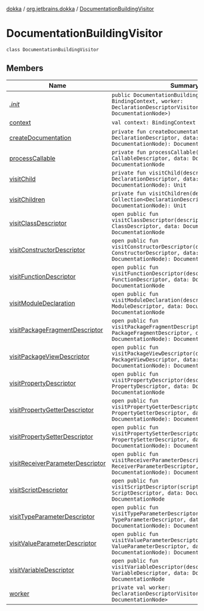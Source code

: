 [dokka](../../index.md) / [org.jetbrains.dokka](../index.md) / [DocumentationBuildingVisitor](index.md)

# DocumentationBuildingVisitor

```
class DocumentationBuildingVisitor
```
## Members
| Name | Summary |
|------|---------|
|[*.init*](_init_.md)|`public DocumentationBuildingVisitor(context: BindingContext, worker: DeclarationDescriptorVisitor<DocumentationNode, DocumentationNode>)`<br>|
|[context](context.md)|`val context: BindingContext`<br>|
|[createDocumentation](createDocumentation.md)|`private fun createDocumentation(descriptor: DeclarationDescriptor, data: DocumentationNode): DocumentationNode`<br>|
|[processCallable](processCallable.md)|`private fun processCallable(descriptor: CallableDescriptor, data: DocumentationNode): DocumentationNode`<br>|
|[visitChild](visitChild.md)|`private fun visitChild(descriptor: DeclarationDescriptor, data: DocumentationNode): Unit`<br>|
|[visitChildren](visitChildren.md)|`private fun visitChildren(descriptors: Collection<DeclarationDescriptor>, data: DocumentationNode): Unit`<br>|
|[visitClassDescriptor](visitClassDescriptor.md)|`open public fun visitClassDescriptor(descriptor: ClassDescriptor, data: DocumentationNode): DocumentationNode`<br>|
|[visitConstructorDescriptor](visitConstructorDescriptor.md)|`open public fun visitConstructorDescriptor(descriptor: ConstructorDescriptor, data: DocumentationNode): DocumentationNode`<br>|
|[visitFunctionDescriptor](visitFunctionDescriptor.md)|`open public fun visitFunctionDescriptor(descriptor: FunctionDescriptor, data: DocumentationNode): DocumentationNode`<br>|
|[visitModuleDeclaration](visitModuleDeclaration.md)|`open public fun visitModuleDeclaration(descriptor: ModuleDescriptor, data: DocumentationNode): DocumentationNode`<br>|
|[visitPackageFragmentDescriptor](visitPackageFragmentDescriptor.md)|`open public fun visitPackageFragmentDescriptor(descriptor: PackageFragmentDescriptor, data: DocumentationNode): DocumentationNode`<br>|
|[visitPackageViewDescriptor](visitPackageViewDescriptor.md)|`open public fun visitPackageViewDescriptor(descriptor: PackageViewDescriptor, data: DocumentationNode): DocumentationNode`<br>|
|[visitPropertyDescriptor](visitPropertyDescriptor.md)|`open public fun visitPropertyDescriptor(descriptor: PropertyDescriptor, data: DocumentationNode): DocumentationNode`<br>|
|[visitPropertyGetterDescriptor](visitPropertyGetterDescriptor.md)|`open public fun visitPropertyGetterDescriptor(descriptor: PropertyGetterDescriptor, data: DocumentationNode): DocumentationNode`<br>|
|[visitPropertySetterDescriptor](visitPropertySetterDescriptor.md)|`open public fun visitPropertySetterDescriptor(descriptor: PropertySetterDescriptor, data: DocumentationNode): DocumentationNode`<br>|
|[visitReceiverParameterDescriptor](visitReceiverParameterDescriptor.md)|`open public fun visitReceiverParameterDescriptor(descriptor: ReceiverParameterDescriptor, data: DocumentationNode): DocumentationNode`<br>|
|[visitScriptDescriptor](visitScriptDescriptor.md)|`open public fun visitScriptDescriptor(scriptDescriptor: ScriptDescriptor, data: DocumentationNode): DocumentationNode`<br>|
|[visitTypeParameterDescriptor](visitTypeParameterDescriptor.md)|`open public fun visitTypeParameterDescriptor(descriptor: TypeParameterDescriptor, data: DocumentationNode): DocumentationNode`<br>|
|[visitValueParameterDescriptor](visitValueParameterDescriptor.md)|`open public fun visitValueParameterDescriptor(descriptor: ValueParameterDescriptor, data: DocumentationNode): DocumentationNode`<br>|
|[visitVariableDescriptor](visitVariableDescriptor.md)|`open public fun visitVariableDescriptor(descriptor: VariableDescriptor, data: DocumentationNode): DocumentationNode`<br>|
|[worker](worker.md)|`private val worker: DeclarationDescriptorVisitor<DocumentationNode, DocumentationNode>`<br>|
